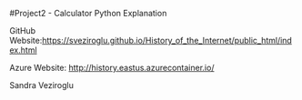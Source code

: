 #Project2 - Calculator Python Explanation

GitHub Website:https://sveziroglu.github.io/History_of_the_Internet/public_html/index.html

Azure Website: http://history.eastus.azurecontainer.io/

Sandra Veziroglu
